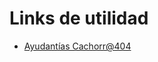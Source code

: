 # Links de utilidad
- [Ayudantías Cachorr@404](https://www.youtube.com/playlist?list=PLeLWto1NeiMpl41t7C2Vc07UiGEk1Im4e)